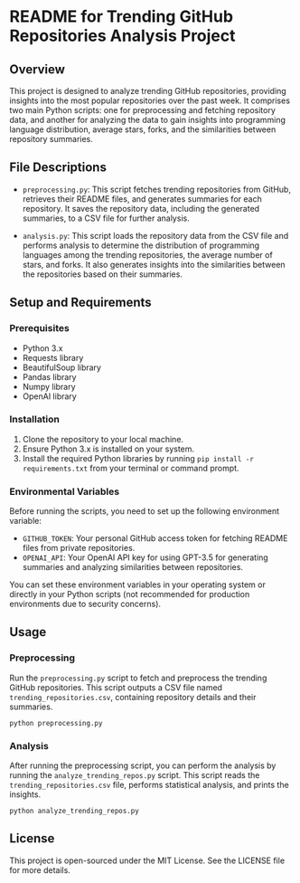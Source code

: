# README for Trending GitHub Repositories Analysis Project

## Overview

This project is designed to analyze trending GitHub repositories, providing insights into the most popular repositories over the past week. It comprises two main Python scripts: one for preprocessing and fetching repository data, and another for analyzing the data to gain insights into programming language distribution, average stars, forks, and the similarities between repository summaries.

## File Descriptions

- `preprocessing.py`: This script fetches trending repositories from GitHub, retrieves their README files, and generates summaries for each repository. It saves the repository data, including the generated summaries, to a CSV file for further analysis.

- `analysis.py`: This script loads the repository data from the CSV file and performs analysis to determine the distribution of programming languages among the trending repositories, the average number of stars, and forks. It also generates insights into the similarities between the repositories based on their summaries.

## Setup and Requirements

### Prerequisites

- Python 3.x
- Requests library
- BeautifulSoup library
- Pandas library
- Numpy library
- OpenAI library

### Installation

1. Clone the repository to your local machine.
2. Ensure Python 3.x is installed on your system.
3. Install the required Python libraries by running `pip install -r requirements.txt` from your terminal or command prompt.

### Environmental Variables

Before running the scripts, you need to set up the following environment variable:

- `GITHUB_TOKEN`: Your personal GitHub access token for fetching README files from private repositories.
- `OPENAI_API`: Your OpenAI API key for using GPT-3.5 for generating summaries and analyzing similarities between repositories.

You can set these environment variables in your operating system or directly in your Python scripts (not recommended for production environments due to security concerns).

## Usage

### Preprocessing

Run the `preprocessing.py` script to fetch and preprocess the trending GitHub repositories. This script outputs a CSV file named `trending_repositories.csv`, containing repository details and their summaries.

```
python preprocessing.py
```

### Analysis

After running the preprocessing script, you can perform the analysis by running the `analyze_trending_repos.py` script. This script reads the `trending_repositories.csv` file, performs statistical analysis, and prints the insights.

```
python analyze_trending_repos.py
```

## License

This project is open-sourced under the MIT License. See the LICENSE file for more details.